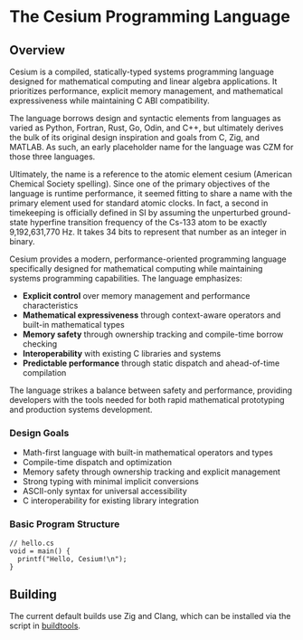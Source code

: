 # The Cesium Programming Language

## Overview

Cesium is a compiled, statically-typed systems programming language designed for mathematical computing and linear algebra applications. It prioritizes performance, explicit memory management, and mathematical expressiveness while maintaining C ABI compatibility.

The language borrows design and syntactic elements from languages as varied as Python, Fortran, Rust, Go, Odin, and C++, but ultimately derives the bulk of its original design inspiration and goals from C, Zig, and MATLAB.  As such, an early placeholder name for the language was CZM for those three languages.

Ultimately, the name is a reference to the atomic element cesium (American Chemical Society spelling).  Since one of the primary objectives of the language is runtime performance, it seemed fitting to share a name with the primary element used for standard atomic clocks.  In fact, a second in timekeeping is officially defined in SI by assuming the unperturbed ground-state hyperfine transition frequency of the Cs-133 atom to be exactly 9,192,631,770 Hz.  It takes 34 bits to represent that number as an integer in binary.

Cesium provides a modern, performance-oriented programming language specifically designed for mathematical computing while maintaining systems programming capabilities. The language emphasizes:

- **Explicit control** over memory management and performance characteristics
- **Mathematical expressiveness** through context-aware operators and built-in mathematical types
- **Memory safety** through ownership tracking and compile-time borrow checking
- **Interoperability** with existing C libraries and systems
- **Predictable performance** through static dispatch and ahead-of-time compilation

The language strikes a balance between safety and performance, providing developers with the tools needed for both rapid mathematical prototyping and production systems development.

### Design Goals

- Math-first language with built-in mathematical operators and types
- Compile-time dispatch and optimization
- Memory safety through ownership tracking and explicit management
- Strong typing with minimal implicit conversions
- ASCII-only syntax for universal accessibility
- C interoperability for existing library integration

### Basic Program Structure

```cesium
// hello.cs
void = main() {
  printf("Hello, Cesium!\n");
}
```

## Building

<!-- To build on Windows, you will need to install the [Windows SDK](https://developer.microsoft.com/en-us/windows/downloads/windows-sdk/).   -->
The current default builds use Zig and Clang, which can be installed via the script in [buildtools](https://github.com/cesiumlang/cesium-buildtools).
